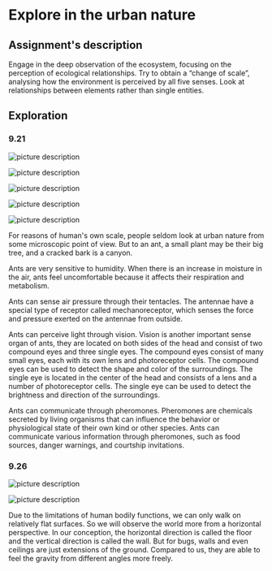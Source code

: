 # Explore in the urban nature

## Assignment's description
Engage in the deep observation of the ecosystem, focusing on the perception of ecological relationships. Try to obtain a “change of scale”, analysing how the environment is perceived by all five senses. Look at relationships between elements rather than single entities.

## Exploration

### 9.21
![picture description](./images/tree1.jpg)

![picture description](./images/tree2.jpg)

![picture description](./images/tree3.jpg)

![picture description](./images/lowview.jpg)

![picture description](./images/draw.jpeg)

For reasons of human's own scale, people seldom look at urban nature from some microscopic point of view. But to an ant, a small plant may be their big tree, and a cracked bark is a canyon.

Ants are very sensitive to humidity. When there is an increase in moisture in the air, ants feel uncomfortable because it affects their respiration and metabolism.

Ants can sense air pressure through their tentacles. The antennae have a special type of receptor called mechanoreceptor, which senses the force and pressure exerted on the antennae from outside.

Ants can perceive light through vision. Vision is another important sense organ of ants, they are located on both sides of the head and consist of two compound eyes and three single eyes. The compound eyes consist of many small eyes, each with its own lens and photoreceptor cells. The compound eyes can be used to detect the shape and color of the surroundings. The single eye is located in the center of the head and consists of a lens and a number of photoreceptor cells. The single eye can be used to detect the brightness and direction of the surroundings.

Ants can communicate through pheromones. Pheromones are chemicals secreted by living organisms that can influence the behavior or physiological state of their own kind or other species. Ants can communicate various information through pheromones, such as food sources, danger warnings, and courtship invitations.

### 9.26
![picture description](./images/viewup.jpg)

![picture description](./images/viewup2.jpg)

Due to the limitations of human bodily functions, we can only walk on relatively flat surfaces. So we will observe the world more from a horizontal perspective. In our conception, the horizontal direction is called the floor and the vertical direction is called the wall. But for bugs, walls and even ceilings are just extensions of the ground. Compared to us, they are able to feel the gravity from different angles more freely.
